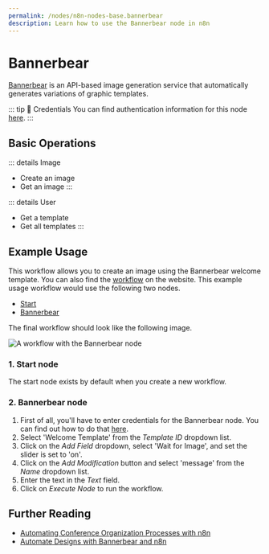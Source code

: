 ```yaml
---
permalink: /nodes/n8n-nodes-base.bannerbear
description: Learn how to use the Bannerbear node in n8n
---
```


# Bannerbear

[Bannerbear](https://www.bannerbear.com/) is an API-based image generation service that automatically generates variations of graphic templates.

::: tip 🔑 Credentials
You can find authentication information for this node [here](../../../credentials/Bannerbear/README.md).
:::

## Basic Operations

::: details Image
- Create an image
- Get an image
:::

::: details User
- Get a template
- Get all templates
:::

## Example Usage

This workflow allows you to create an image using the Bannerbear welcome template. You can also find the [workflow](https://n8n.io/workflows/544) on the website. This example usage workflow would use the following two nodes.
- [Start](../../core-nodes/Start/README.md)
- [Bannerbear]()

The final workflow should look like the following image.

![A workflow with the Bannerbear node](./workflow.png)

### 1. Start node

The start node exists by default when you create a new workflow.

### 2. Bannerbear node

1. First of all, you'll have to enter credentials for the Bannerbear node. You can find out how to do that [here](../../../credentials/Bannerbear/README.md).
2. Select 'Welcome Template' from the *Template ID* dropdown list.
3. Click on the *Add Field* dropdown, select 'Wait for Image', and set the slider is set to 'on'.
4. Click on the *Add Modification* button and select 'message' from the *Name* dropdown list.
5. Enter the text in the *Text* field.
6. Click on *Execute Node* to run the workflow.


## Further Reading

- [Automating Conference Organization Processes with n8n](https://medium.com/n8n-io/automating-conference-organization-processes-with-n8n-ab8f64a7a520)
- [Automate Designs with Bannerbear and n8n](https://medium.com/n8n-io/automate-designs-with-bannerbear-and-n8n-2b64c94b54db)
